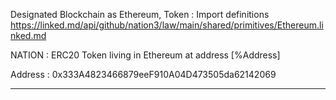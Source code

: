 Designated Blockchain as Ethereum, Token
: Import definitions https://linked.md/api/github/nation3/law/main/shared/primitives/Ethereum.linked.md

NATION
: ERC20 Token living in Ethereum at address [%Address]

Address
: 0x333A4823466879eeF910A04D473505da62142069

---
